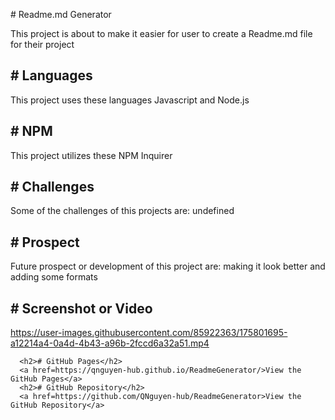 <h># Readme.md Generator</h1>
      <p>This project is about to make it easier for user to create a Readme.md  file for their project</p>
      <h2># Languages</h2>
      <p> This project uses these languages Javascript and Node.js</p>
      <h2># NPM</h2>
      <p> This project utilizes these NPM Inquirer
      <h2># Challenges</h2>
      <p> Some of the challenges of this projects are: undefined</p>
      <h2># Prospect</h2>
      <p> Future prospect or development of this project are: making it look better and adding some  formats</p>
      <h2># Screenshot or Video</h2>
    

https://user-images.githubusercontent.com/85922363/175801695-a12214a4-0a4d-4b43-a96b-2fccd6a32a51.mp4


      <h2># GitHub Pages</h2>
      <a href=https://qnguyen-hub.github.io/ReadmeGenerator/>View the GitHub Pages</a>
      <h2># GitHub Repository</h2>
      <a href=https://github.com/QNguyen-hub/ReadmeGenerator>View the GitHub Repository</a>
